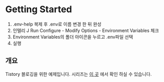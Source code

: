 # Getting Started

1. .env-help 복제 후 .env로 이름 변경 한 뒤 완성
2. 인텔리 J Run Configure - Modify Options - Environment Variables 체크
3. Environment Variables의 폴더 아이콘을 누르고 .env파일 선택
4. 실행


## 개요

Tistory 블로깅을 위한 예제입니다.
시리즈는 [이 곳](https://sween.tistory.com/category/Spring/Spring%20Security) 에서 확인 하실 수 있습니다.
